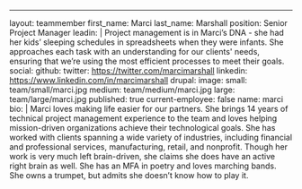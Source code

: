 ---
layout: teammember
first_name: Marci
last_name: Marshall
position: Senior Project Manager
leadin: |
  Project management is in Marci’s DNA - she had her kids’ sleeping schedules in spreadsheets when they were infants. She approaches each task with an understanding for our clients' needs, ensuring that we’re using the most efficient processes to meet their goals.
social:
  github:
  twitter: https://twitter.com/marcimarshall
  linkedin: https://www.linkedin.com/in/marcimarshall
  drupal:
image:
  small: team/small/marci.jpg
  medium: team/medium/marci.jpg
  large: team/large/marci.jpg
published: true
current-employee: false
name: marci
bio: |
 Marci loves making life easier for our partners. She brings 14 years of technical project management experience to the team and loves helping mission-driven organizations achieve their technological goals. She has worked with clients spanning a wide variety of industries, including financial and professional services, manufacturing, retail, and nonprofit. Though her work is very much left brain-driven, she claims she does have an active right brain as well. She has an MFA in poetry and loves marching bands. She owns a trumpet, but admits she doesn’t know how to play it.
